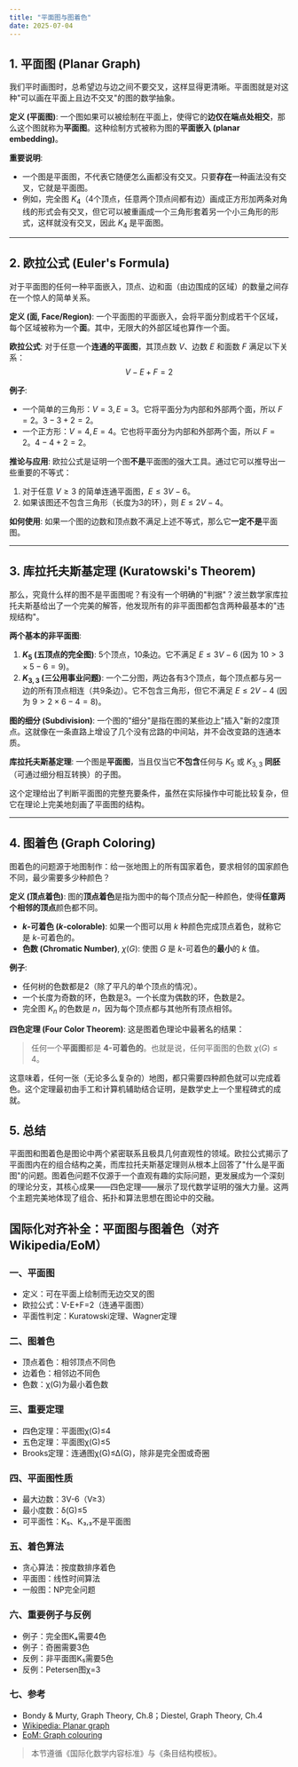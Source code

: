 ```yaml
---
title: "平面图与图着色"
date: 2025-07-04
---
```


## 1. 平面图 (Planar Graph)

我们平时画图时，总希望边与边之间不要交叉，这样显得更清晰。平面图就是对这种"可以画在平面上且边不交叉"的图的数学抽象。

**定义 (平面图)**:
一个图如果可以被绘制在平面上，使得它的**边仅在端点处相交**，那么这个图就称为**平面图**。这种绘制方式被称为图的**平面嵌入 (planar embedding)**。

**重要说明**:

- 一个图是平面图，不代表它随便怎么画都没有交叉。只要**存在**一种画法没有交叉，它就是平面图。
- 例如，完全图 $K_4$（4个顶点，任意两个顶点间都有边）画成正方形加两条对角线的形式会有交叉，但它可以被重画成一个三角形套着另一个小三角形的形式，这样就没有交叉，因此 $K_4$ 是平面图。

---

## 2. 欧拉公式 (Euler's Formula)

对于平面图的任何一种平面嵌入，顶点、边和面（由边围成的区域）的数量之间存在一个惊人的简单关系。

**定义 (面, Face/Region)**:
一个平面图的平面嵌入，会将平面分割成若干个区域，每个区域被称为一个**面**。其中，无限大的外部区域也算作一个面。

**欧拉公式**:
对于任意一个**连通的平面图**，其顶点数 $V$、边数 $E$ 和面数 $F$ 满足以下关系：
$$ V - E + F = 2 $$

**例子**:

- 一个简单的三角形：$V=3, E=3$。它将平面分为内部和外部两个面，所以 $F=2$。$3 - 3 + 2 = 2$。
- 一个正方形：$V=4, E=4$。它也将平面分为内部和外部两个面，所以 $F=2$。$4 - 4 + 2 = 2$。

**推论与应用**:
欧拉公式是证明一个图**不是**平面图的强大工具。通过它可以推导出一些重要的不等式：

1. 对于任意 $V \ge 3$ 的简单连通平面图，$E \le 3V - 6$。
2. 如果该图还不包含三角形（长度为3的环），则 $E \le 2V - 4$。

**如何使用**: 如果一个图的边数和顶点数不满足上述不等式，那么它**一定不是**平面图。

---

## 3. 库拉托夫斯基定理 (Kuratowski's Theorem)

那么，究竟什么样的图不是平面图呢？有没有一个明确的"判据"？波兰数学家库拉托夫斯基给出了一个完美的解答，他发现所有的非平面图都包含两种最基本的"违规结构"。

**两个基本的非平面图**:

1. **$K_5$ (五顶点的完全图)**: 5个顶点，10条边。它不满足 $E \le 3V - 6$ (因为 $10 > 3 \times 5 - 6 = 9$)。
2. **$K_{3,3}$ (三公用事业问题)**: 一个二分图，两边各有3个顶点，每个顶点都与另一边的所有顶点相连（共9条边）。它不包含三角形，但它不满足 $E \le 2V - 4$ (因为 $9 > 2 \times 6 - 4 = 8$)。

**图的细分 (Subdivision)**:
一个图的"细分"是指在图的某些边上"插入"新的2度顶点。这就像在一条直路上增设了几个没有岔路的中间站，并不会改变路的连通本质。

**库拉托夫斯基定理**:
一个图是**平面图**，当且仅当它**不包含**任何与 $K_5$ 或 $K_{3,3}$ **同胚**（可通过细分相互转换）的子图。

这个定理给出了判断平面图的完整充要条件，虽然在实际操作中可能比较复杂，但它在理论上完美地刻画了平面图的结构。

---

## 4. 图着色 (Graph Coloring)

图着色的问题源于地图制作：给一张地图上的所有国家着色，要求相邻的国家颜色不同，最少需要多少种颜色？

**定义 (顶点着色)**:
图的**顶点着色**是指为图中的每个顶点分配一种颜色，使得**任意两个相邻的顶点**颜色都不同。

- **$k$-可着色 ($k$-colorable)**: 如果一个图可以用 $k$ 种颜色完成顶点着色，就称它是 $k$-可着色的。
- **色数 (Chromatic Number)**, $\chi(G)$: 使图 $G$ 是 $k$-可着色的**最小**的 $k$ 值。

**例子**:

- 任何树的色数都是2（除了平凡的单个顶点的情况）。
- 一个长度为奇数的环，色数是3。一个长度为偶数的环，色数是2。
- 完全图 $K_n$ 的色数是 $n$，因为每个顶点都与其他所有顶点相邻。

**四色定理 (Four Color Theorem)**:
这是图着色理论中最著名的结果：
> 任何一个**平面图**都是 **4-可着色的**。也就是说，任何平面图的色数 $\chi(G) \le 4$。

这意味着，任何一张（无论多么复杂的）地图，都只需要四种颜色就可以完成着色。这个定理最初由手工和计算机辅助结合证明，是数学史上一个里程碑式的成就。

## 5. 总结

平面图和图着色是图论中两个紧密联系且极具几何直观性的领域。欧拉公式揭示了平面图内在的组合结构之美，而库拉托夫斯基定理则从根本上回答了"什么是平面图"的问题。图着色问题不仅源于一个直观有趣的实际问题，更发展成为一个深刻的理论分支，其核心成果——四色定理——展示了现代数学证明的强大力量。这两个主题完美地体现了组合、拓扑和算法思想在图论中的交融。

## 国际化对齐补全：平面图与图着色（对齐 Wikipedia/EoM）

### 一、平面图

- 定义：可在平面上绘制而无边交叉的图
- 欧拉公式：V-E+F=2（连通平面图）
- 平面性判定：Kuratowski定理、Wagner定理

### 二、图着色

- 顶点着色：相邻顶点不同色
- 边着色：相邻边不同色
- 色数：χ(G)为最小着色数

### 三、重要定理

- 四色定理：平面图χ(G)≤4
- 五色定理：平面图χ(G)≤5
- Brooks定理：连通图χ(G)≤Δ(G)，除非是完全图或奇圈

### 四、平面图性质

- 最大边数：3V-6（V≥3）
- 最小度数：δ(G)≤5
- 可平面性：K₅、K₃,₃不是平面图

### 五、着色算法

- 贪心算法：按度数排序着色
- 平面图：线性时间算法
- 一般图：NP完全问题

### 六、重要例子与反例

- 例子：完全图K₄需要4色
- 例子：奇圈需要3色
- 反例：非平面图K₅需要5色
- 反例：Petersen图χ=3

### 七、参考

- Bondy & Murty, Graph Theory, Ch.8；Diestel, Graph Theory, Ch.4
- [Wikipedia: Planar graph](https://en.wikipedia.org/wiki/Planar_graph)
- [EoM: Graph colouring](https://encyclopediaofmath.org/wiki/Graph_colouring)

> 本节遵循《国际化数学内容标准》与《条目结构模板》。
